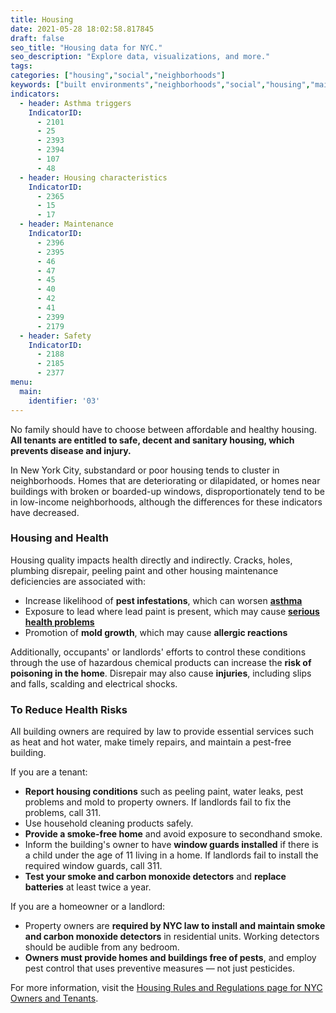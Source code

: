 ```yaml
---
title: Housing
date: 2021-05-28 18:02:58.817845
draft: false
seo_title: "Housing data for NYC."
seo_description: "Explore data, visualizations, and more."
tags: 
categories: ["housing","social","neighborhoods"]
keywords: ["built environments","neighborhoods","social","housing","maintenance","maintenance deficiencies","healthy housing"]
indicators:
  - header: Asthma triggers
    IndicatorID:
      - 2101
      - 25
      - 2393
      - 2394
      - 107
      - 48
  - header: Housing characteristics
    IndicatorID:
      - 2365
      - 15
      - 17
  - header: Maintenance
    IndicatorID:
      - 2396
      - 2395
      - 46
      - 47
      - 45
      - 40
      - 42
      - 41
      - 2399
      - 2179
  - header: Safety
    IndicatorID:
      - 2188
      - 2185
      - 2377
menu:
  main:
    identifier: '03'
---
```


No family should have to choose between affordable and healthy housing. **All tenants are entitled to safe, decent and sanitary housing, which prevents disease and injury.**

In New York City, substandard or poor housing tends to cluster in neighborhoods. Homes that are deteriorating or dilapidated, or homes near buildings with broken or boarded-up windows, disproportionately tend to be in low-income neighborhoods, although the differences for these indicators have decreased.

### Housing and Health

Housing quality impacts health directly and indirectly. Cracks, holes, plumbing disrepair, peeling paint and other housing maintenance deficiencies are associated with:

* Increase likelihood of **pest infestations**, which can worsen **[asthma](http://www1.nyc.gov/site/doh/health/health-topics/asthma.page "Asthma")**
* Exposure to lead where lead paint is present, which may cause **[serious health problems](http://www1.nyc.gov/site/doh/health/health-topics/lead-poisoning-prevention.page "lead poisoning ")**
* Promotion of **mold growth**, which may cause **allergic reactions**

Additionally, occupants' or landlords' efforts to control these conditions through the use of hazardous chemical products can increase the **risk of poisoning in the home**. Disrepair may also cause **injuries**, including slips and falls, scalding and electrical shocks. 

### To Reduce Health Risks

All building owners are required by law to provide essential services such as heat and hot water, make timely repairs, and maintain a pest-free building. 

If you are a tenant:
* **Report housing conditions** such as peeling paint, water leaks, pest problems and mold to property owners. If landlords fail to fix the problems, call 311.
* Use household cleaning products safely.
* **Provide a smoke-free home** and avoid exposure to secondhand smoke.
* Inform the building's owner to have **window guards installed** if there is a child under the age of 11 living in a home. If landlords fail to install the required window guards, call 311.
* **Test your smoke and carbon monoxide detectors** and **replace batteries** at least twice a year.

If you are a homeowner or a landlord:

* Property owners are **required by NYC law to install and maintain smoke and carbon monoxide detectors** in residential units. Working detectors should be audible from any bedroom.
* **Owners must provide homes and buildings free of pests**, and employ pest control that uses preventive measures — not just pesticides.

For more information, visit the [Housing Rules and Regulations page for NYC Owners and Tenants](http://www1.nyc.gov/nyc-resources/service/4706/housing-rules-and-regulations-for-nyc-owners-and-tenants "Housing rules and regulations"). 